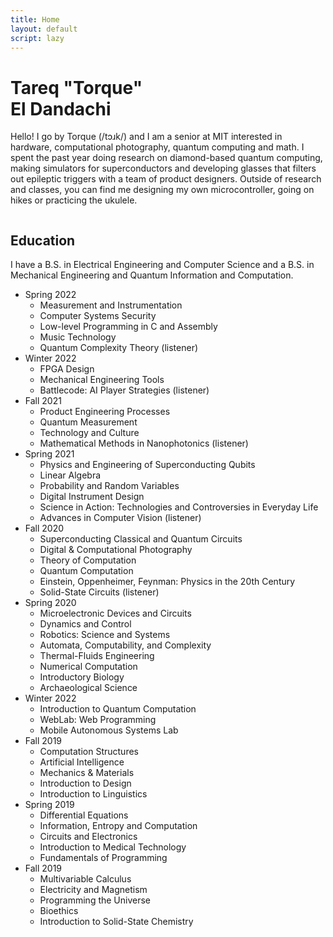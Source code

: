 ```yaml
---
title: Home
layout: default
script: lazy
---
```


<div id="header">
  <!-- <div class="portrait">
    <img src="http://placekitten.com/250/250" alt="">
  </div> -->
  <div>
    <h1>Tareq "<span class="pop bold">Torque</span>"<br/> El Dandachi</h1>
  </div>
</div>

Hello! I go by Torque (<a onclick="playAudio()">/tɔɹk/</a>) and I am a senior at MIT interested in hardware, computational photography, quantum computing and math. I spent the past year doing research on diamond-based quantum computing, making simulators for superconductors and developing glasses that filters out epileptic triggers with a team of product designers. Outside of research and classes, you can find me designing my own microcontroller, going on hikes or practicing the ukulele.

<script>

  function playAudio() {
    new Audio("https://upload.wikimedia.org/wikipedia/commons/2/20/En-us-torque.ogg").play();
  }
</script>

<div class="landscape">
  <img src="http://placekitten.com/700/400" alt="">
</div>

<h2>Education</h2>

I have a B.S. in Electrical Engineering and Computer Science and a B.S. in Mechanical Engineering and Quantum Information and Computation.

- Spring 2022
  - Measurement and Instrumentation
  - Computer Systems Security
  - Low-level Programming in C and Assembly
  - Music Technology
  - Quantum Complexity Theory (listener)
- Winter 2022
  - FPGA Design
  - Mechanical Engineering Tools
  - Battlecode: AI Player Strategies (listener)
- Fall 2021
  - Product Engineering Processes
  - Quantum Measurement
  - Technology and Culture
  - Mathematical Methods in Nanophotonics (listener)
- Spring 2021
  - Physics and Engineering of Superconducting Qubits
  - Linear Algebra
  - Probability and Random Variables
  - Digital Instrument Design
  - Science in Action: Technologies and Controversies in Everyday Life
  - Advances in Computer Vision (listener)
- Fall 2020
  - Superconducting Classical and Quantum Circuits
  - Digital & Computational Photography
  - Theory of Computation
  - Quantum Computation
  - Einstein, Oppenheimer, Feynman: Physics in the 20th Century
  - Solid-State Circuits (listener)
- Spring 2020
  - Microelectronic Devices and Circuits
  - Dynamics and Control
  - Robotics: Science and Systems
  - Automata, Computability, and Complexity
  - Thermal-Fluids Engineering
  - Numerical Computation
  - Introductory Biology
  - Archaeological Science
- Winter 2022
  - Introduction to Quantum Computation
  - WebLab: Web Programming
  - Mobile Autonomous Systems Lab
- Fall 2019
  - Computation Structures
  - Artificial Intelligence
  - Mechanics & Materials
  - Introduction to Design
  - Introduction to Linguistics
- Spring 2019
  - Differential Equations
  - Information, Entropy and Computation
  - Circuits and Electronics
  - Introduction to Medical Technology
  - Fundamentals of Programming
- Fall 2019
  - Multivariable Calculus
  - Electricity and Magnetism
  - Programming the Universe
  - Bioethics
  - Introduction to Solid-State Chemistry
